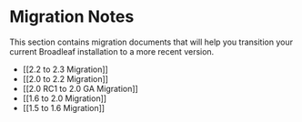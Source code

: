 # Migration Notes

This section contains migration documents that will help you transition your current Broadleaf installation to a more recent version.

- [[2.2 to 2.3 Migration]]
- [[2.0 to 2.2 Migration]]
- [[2.0 RC1 to 2.0 GA Migration]]
- [[1.6 to 2.0 Migration]]
- [[1.5 to 1.6 Migration]]
